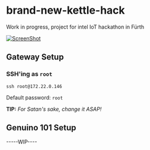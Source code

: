 # brand-new-kettle-hack

Work in progress, project for intel IoT hackathon in Fürth


[![ScreenShot](http://img.youtube.com/vi/SYVLxLvdhpY/0.jpg)](https://www.youtube.com/watch?v=SYVLxLvdhpY)

## Gateway Setup

### SSH'ing as `root`
 
`ssh root@172.22.0.146`

Default password: `root`

**TIP:** *For Satan's sake, change it ASAP!*

## Genuino 101 Setup

-----WIP----
